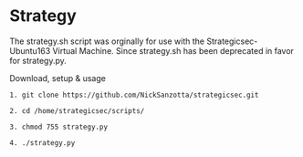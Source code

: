 # Strategy
The strategy.sh script was orginally for use with the Strategicsec-Ubuntu163 Virtual Machine.
Since strategy.sh has been deprecated in favor for strategy.py.

Download, setup & usage

    
    1. git clone https://github.com/NickSanzotta/strategicsec.git
    
    2. cd /home/strategicsec/scripts/
    
    3. chmod 755 strategy.py
    
    4. ./strategy.py
